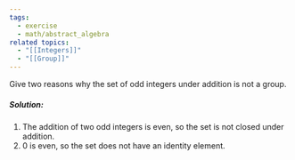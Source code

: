 ```yaml
---
tags:
  - exercise
  - math/abstract_algebra
related topics:
  - "[[Integers]]"
  - "[[Group]]"
---
```

Give two reasons why the set of odd integers under addition is not a group.
##### Solution:
1. The addition of two odd integers is even, so the set is not closed under addition.
2. $0$ is even, so the set does not have an identity element.